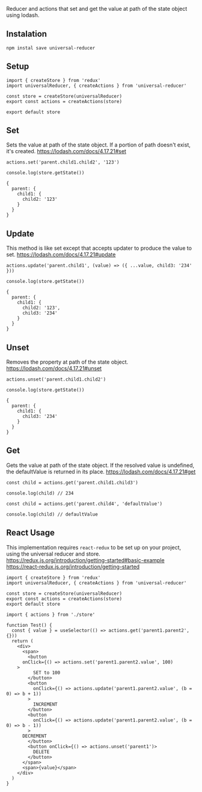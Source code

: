 Reducer and actions that set and get the value at path of the state object using lodash.

## Instalation

```
npm instal save universal-reducer
```

## Setup

```
import { createStore } from 'redux'
import universalReducer, { createActions } from 'universal-reducer'

const store = createStore(universalReducer)
export const actions = createActions(store)

export default store
```

## Set

Sets the value at path of the state object. If a portion of path doesn't exist, it's created.
https://lodash.com/docs/4.17.21#set

```
actions.set('parent.child1.child2', '123')
```

```
console.log(store.getState())

{
  parent: {
    child1: {
      child2: '123'
    }
  }
}
```

## Update

This method is like set except that accepts updater to produce the value to set.
https://lodash.com/docs/4.17.21#update

```
actions.update('parent.child1', (value) => ({ ...value, child3: '234' }))
```

```
console.log(store.getState())

{
  parent: {
    child1: {
      child2: '123',
      child3: '234'
    }
  }
}
```

## Unset

Removes the property at path of the state object.
https://lodash.com/docs/4.17.21#unset

```
actions.unset('parent.child1.child2')
```

```
console.log(store.getState())

{
  parent: {
    child1: {
      child3: '234'
    }
  }
}
```

## Get

Gets the value at path of the state object. If the resolved value is undefined, the defaultValue is returned in its place.
https://lodash.com/docs/4.17.21#get

```
const child = actions.get('parent.child1.child3')

console.log(child) // 234
```

```
const child = actions.get('parent.child4', 'defaultValue')

console.log(child) // defaultValue
```

## React Usage

This implementation requires `react-redux` to be set up on your project, using the universal reducer and store.
https://redux.js.org/introduction/getting-started#basic-example
https://react-redux.js.org/introduction/getting-started

```
import { createStore } from 'redux'
import universalReducer, { createActions } from 'universal-reducer'

const store = createStore(universalReducer)
export const actions = createActions(store)
export default store
```

```
import { actions } from './store'

function Test() {
  const { value } = useSelector(() => actions.get('parent1.parent2', {}))
  return (
    <div>
      <span>
        <button 
	  onClick={() => actions.set('parent1.parent2.value', 100)
	>
    	  SET to 100
    	</button>
    	<button
    	  onClick={() => actions.update('parent1.parent2.value', (b = 0) => b + 1))
    	>
    	  INCREMENT
    	</button>
    	<button
    	  onClick={() => actions.update('parent1.parent2.value', (b = 0) => b - 1))
    	> 
	  DECREMENT
    	</button>
    	<button onClick={() => actions.unset('parent1')>
    	  DELETE
    	</button>
      </span>
      <span>{value}</span>
    </div>
  )
}
```
